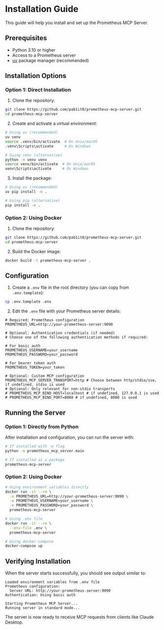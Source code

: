 # Installation Guide

This guide will help you install and set up the Prometheus MCP Server.

## Prerequisites

- Python 3.10 or higher
- Access to a Prometheus server
- [uv](https://github.com/astral-sh/uv) package manager (recommended)

## Installation Options

### Option 1: Direct Installation

1. Clone the repository:

```bash
git clone https://github.com/pab1it0/prometheus-mcp-server.git
cd prometheus-mcp-server
```

2. Create and activate a virtual environment:

```bash
# Using uv (recommended)
uv venv
source .venv/bin/activate  # On Unix/macOS
.venv\Scripts\activate     # On Windows

# Using venv (alternative)
python -m venv venv
source venv/bin/activate  # On Unix/macOS
venv\Scripts\activate     # On Windows
```

3. Install the package:

```bash
# Using uv (recommended)
uv pip install -e .

# Using pip (alternative)
pip install -e .
```

### Option 2: Using Docker

1. Clone the repository:

```bash
git clone https://github.com/pab1it0/prometheus-mcp-server.git
cd prometheus-mcp-server
```

2. Build the Docker image:

```bash
docker build -t prometheus-mcp-server .
```

## Configuration

1. Create a `.env` file in the root directory (you can copy from `.env.template`):

```bash
cp .env.template .env
```

2. Edit the `.env` file with your Prometheus server details:

```env
# Required: Prometheus configuration
PROMETHEUS_URL=http://your-prometheus-server:9090

# Optional: Authentication credentials (if needed)
# Choose one of the following authentication methods if required:

# For basic auth
PROMETHEUS_USERNAME=your_username
PROMETHEUS_PASSWORD=your_password

# For bearer token auth
PROMETHEUS_TOKEN=your_token

# Optional: Custom MCP configuration
PROMETHEUS_MCP_SERVER_TRANSPORT=http # Choose between http/stdio/sse, if undefined, stdio is used
# Optional: Only relevant for non-stdio transports
# PROMETHEUS_MCP_BIND_HOST=localhost # if undefined, 127.0.0.1 is used
# PROMETHEUS_MCP_BIND_PORT=8080 # if undefined, 8080 is used
```

## Running the Server

### Option 1: Directly from Python

After installation and configuration, you can run the server with:

```bash
# If installed with -e flag
python -m prometheus_mcp_server.main

# If installed as a package
prometheus-mcp-server
```

### Option 2: Using Docker

```bash
# Using environment variables directly
docker run -it --rm \
  -e PROMETHEUS_URL=http://your-prometheus-server:9090 \
  -e PROMETHEUS_USERNAME=your_username \
  -e PROMETHEUS_PASSWORD=your_password \
  prometheus-mcp-server

# Using .env file
docker run -it --rm \
  --env-file .env \
  prometheus-mcp-server

# Using docker-compose
docker-compose up
```

## Verifying Installation

When the server starts successfully, you should see output similar to:

```
Loaded environment variables from .env file
Prometheus configuration:
  Server URL: http://your-prometheus-server:9090
Authentication: Using basic auth

Starting Prometheus MCP Server...
Running server in standard mode...
```

The server is now ready to receive MCP requests from clients like Claude Desktop.
